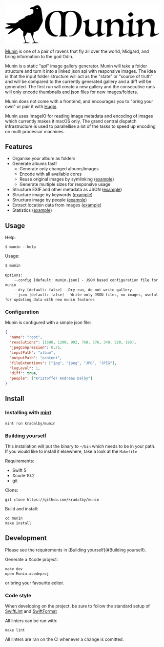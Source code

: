 ![Munin](assets/munin_black.svg)

[Munin](https://en.wikipedia.org/wiki/Huginn_and_Muninn) is one of a pair of ravens that fly all over the world, Midgard, and bring information to the god Odin.

Munin is a static "api" image gallery generator. Munin will take a folder structure and turn it into a linked json api with responsive images. The idea is that the input folder structure will act as the "state" or "source of truth" and will be compared to the currently generated gallery and a diff will be generated. The first run will create a new gallery and the consecutive runs will only encode thumbnails and json files for new images/folders.

Munin does not come with a frontend, and encourages you to "bring your own" or pair it with [Hugin](https://github.com/kradalby/hugin).

Munin uses ImageIO for reading image metadata and encoding of images which currently makes it macOS only. The grand central dispatch infrastructure is used to parallellise a lot of the tasks to speed up encoding on multi processor machines.

## Features

- Organise your album as folders
- Generate albums fast!
  - Generate only changed albums/images
  - Encode with all available cores
  - Reuse original images by symlinking ([example](example/content/root/2018/2018-03-10_Alkmaar/20180310-133656-IMG_6007_original.jpg))
  - Generate multiple sizes for responsive usage
- Structure EXIF and other metadata as JSON ([example]())
- Structure image by keywords ([example]())
- Structure image by people ([example]())
- Extract location data from images ([example]())
- Statistics ([example]())

## Usage

Help:

    $ munin --help

Usage:

    $ munin

    Options:
        --config [default: munin.json] - JSON based configuration file for munin
        --dry [default: false] - Dry-run, do not write gallery
        --json [default: false] - Write only JSON files, no images, useful for updating data with new munin features

### Configuration

Munin is configured with a simple json file:

```json
{
  "name": "root",
  "resolutions": [1600, 1200, 992, 768, 576, 340, 220, 180],
  "jpegCompression": 0.75,
  "inputPath": "album",
  "outputPath": "content",
  "fileExtentions": ["jpg", "jpeg", "JPG", "JPEG"],
  "logLevel": 1,
  "diff": true,
  "people": ["Kristoffer Andreas Dalby"]
}
```

## Install

### Installing with [mint](https://github.com/yonaskolb/Mint)

    mint run kradalby/munin

### Building yourself

This installation will put the binary to `~/bin` which needs to be in your path. If you would like to install it elsewhere, take a look at the `Makefile`

Requirements:

- Swift 5
- Xcode 10.2
- git

Clone:

    git clone https://github.com/kradalby/munin

Build and install:

    cd munin
    make install

## Development

Please see the requirements in [Building yourself](#Building yourself).

Generate a Xcode project:

    make dev
    open Munin.xcodeproj

or bring your favourite editor.

### Code style

When developing on the project, be sure to follow the standard setup of [SwiftLint](https://github.com/realm/SwiftLint) and [SwiftFormat](https://github.com/nicklockwood/SwiftFormat)

All linters can be run with:

    make lint

All linters are ran on the CI whenever a change is comitted.
